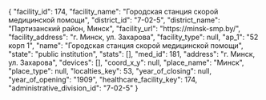 {
    "facility_id": 174,
    "facility_name": "Городская станция скорой медицинской помощи",
    "district_id": "7-02-5",
    "district_name": "Партизанский район, Минск",
    "facility_url": "https:\/\/minsk-smp.by\/",
    "facility_address": "г. Минск, ул. Захарова",
    "facility_type": null,
    "ap_1": "52 корп 1",
    "name": "Городская станция скорой медицинской помощи",
    "state": "public institution",
    "stats": [],
    "med_id": 181,
    "address": "г. Минск, ул. Захарова",
    "devices": [],
    "coord_x_y": null,
    "place_name": "Минск",
    "place_type": null,
    "localties_key": 53,
    "year_of_closing": null,
    "year_of_opening": "1909",
    "healthcare_facility_key": 174,
    "administrative_division_id": "7-02-5"
}